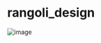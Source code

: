# rangoli_design

![image](https://user-images.githubusercontent.com/61926938/139721130-55aa384c-e356-4b6f-acb4-c3bfbe61bcd6.png)
